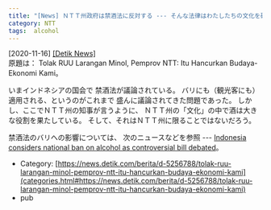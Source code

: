 ```yaml
---
title: "[News] ＮＴＴ州政府は禁酒法に反対する --- そんな法律はわたしたちの文化を破壊する ---たしかに"
category: NTT
tags:  alcohol
---
```


[2020-11-16] [[Detik News]](https://news.detik.com/berita/d-5256788/tolak-ruu-larangan-minol-pemprov-ntt-itu-hancurkan-budaya-ekonomi-kami)  
 原題は：
Tolak RUU Larangan Minol, Pemprov NTT: Itu Hancurkan Budaya-Ekonomi Kami。

 いまインドネシアの国会で
禁酒法が議論されている。
バリにも（観光客にも）適用される、というのがこれまで
盛んに議論されてきた問題であった。
しかし、ここでＮＴＴ州の知事が言うように、
ＮＴＴ州の「文化」の中で酒は大きな役割を果たしている。
そして、それはＮＴＴ州に限ることではないだろう。

<!--more-->

 禁酒法のバリへの影響については、
次のニュースなどを参照 ---
[Indonesia considers national ban on alcohol as controversial bill debated](https://www.news.com.au/travel/travel-updates/health-safety/indonesia-considers-national-ban-on-alcohol-as-controversial-bill-debated/news-story/74fa48ea7ce976cba920eeecbe078989)。

- Category: [https://news.detik.com/berita/d-5256788/tolak-ruu-larangan-minol-pemprov-ntt-itu-hancurkan-budaya-ekonomi-kami](categories.html#https://news.detik.com/berita/d-5256788/tolak-ruu-larangan-minol-pemprov-ntt-itu-hancurkan-budaya-ekonomi-kami)
- pub

